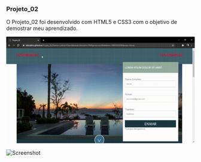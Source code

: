 ### Projeto_02

O Projeto_02 foi desenvolvido com HTML5 e CSS3 com o objetivo de demostrar meu aprendizado.

![Screenshot](Projeto02.gif)

![Screenshot](Projeto02mobile.gif)
